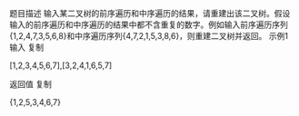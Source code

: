 题目描述
输入某二叉树的前序遍历和中序遍历的结果，请重建出该二叉树。假设输入的前序遍历和中序遍历的结果中都不含重复的数字。例如输入前序遍历序列{1,2,4,7,3,5,6,8}和中序遍历序列{4,7,2,1,5,3,8,6}，则重建二叉树并返回。
示例1
输入
复制

[1,2,3,4,5,6,7],[3,2,4,1,6,5,7]

返回值
复制

{1,2,5,3,4,6,7}

